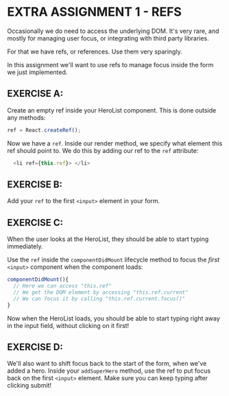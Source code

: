 # EXTRA ASSIGNMENT 1 - REFS
Occasionally we do need to access the underlying DOM. It's very rare,
and mostly for managing user focus, or integrating with third party libraries.

For that we have refs, or references. Use them very sparingly.

In this assignment we'll want to use refs to manage focus inside the form we just implemented.

## EXERCISE A:

Create an empty ref inside your HeroList component. This is done outside any methods:
```js
ref = React.createRef();
```

Now we have a `ref`. Inside our render method, we specify what element this ref should point to.
We do this by adding our ref to the `ref` attribute:
```js
  <li ref={this.ref}> </li>
```

## EXERCISE B:
Add your `ref` to the first `<input>` element in your form.

## EXERCISE C:
When the user looks at the HeroList, they should
be able to start typing immediately.

Use the `ref` inside the `componentDidMount` lifecycle method
to focus the *first* `<input>` component when the component loads:
```js
componentDidMount(){
  // Here we can access "this.ref"
  // We get the DOM element by accessing "this.ref.current"
  // We can focus it by calling "this.ref.current.focus()"
}
```

Now when the HeroList loads, you should be able to start typing right away in the input field, without clicking on it first!

## EXERCISE D:
We'll also want to shift focus back to the start of the form, when we've added a hero.
Inside your `addSuperHero` method, use the ref to put focus back on the first `<input>` element.
Make sure you can keep typing after clicking submit!
